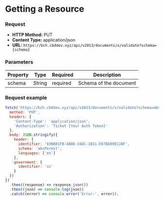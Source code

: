 # Getting a Resource

### Request
- **HTTP Method:** PUT
- **Content Type:** application/json
- **URL:** `https://bch.cbddev.xyz/api/v2013/documents/x/validate?schema={schema}`

### Parameters
| Property | Type   | Required | Description       |
|----------|--------|----------|-------------------|
| schema       | String | required | Schema of the document|

### Request example
```javascript
fetch('https://bch.cbddev.xyz/api/v2013/documents/x/validate?schema=absPermit', {
  method: 'PUT',
  headers: {
    'Content-Type': 'application/json',
    'Authorization': 'Ticket {Your Auth Token}'
  },
  body: JSON.stringify({
    header: {
      identifier: '83BB01FB-4B0D-34DC-1B11-E67BA99EC2AF',
      schema: 'absPermit',
      languages: ['en']
    },
    government: {
      identifier: 'us'
    }
  })
})
  .then((response) => response.json())
  .then((json) => console.log(json))
  .catch((error) => console.error('Error:', error));

```